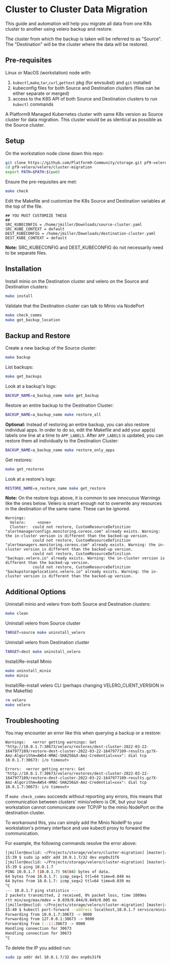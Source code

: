 # Cluster to Cluster Data Migration

This guide and automation will help you migrate all data from one K8s cluster to another using
velero backup and restore.

The cluster from which the backup is taken will be referred to as "Source". The "Destination" will be the cluster
where the data will be restored.

## Pre-requisites

Linux or MacOS (workstation) node with:
1. `kubectl`,`make`,`tar`,`curl`,`gettext` pkg (for envsubst) and `git` installed
1. kubeconfig files for both Source and Destination clusters (files can be either separate or merged)
1. access to the K8S API of both Source and Destination clusters to run `kubectl` commands

A Platform9 Managed Kubernetes cluster with same K8s version as Source cluster for data migration. This
cluster would be as identical as possible as the Source cluster.

## Setup

On the workstation node clone down this repo:
```bash
git clone https://github.com/Platform9-Community/storage.git pf9-velero
cd pf9-velero/velero/cluster-migration
export PATH=$PATH:$(pwd)
```

Ensure the pre-requisites are met:
```bash
make check
```

Edit the Makefile and customize the K8s Source and Destination variables at the top of the file.
```
## YOU MUST CUSTOMIZE THESE
##
SRC_KUBECONFIG = /home/jmiller/Downloads/source-cluster.yaml
SRC_KUBE_CONTEXT = default
DEST_KUBECONFIG = /home/jmiller/Downloads/destination-cluster.yaml
DEST_KUBE_CONTEXT = default
```

**Note:** SRC_KUBECONFIG and DEST_KUBECONFIG do not necessarily need to be separate files.

## Installation

Install minio on the Destination cluster and velero on the Source and Destination clusters:
```bash
make install
```

Validate that the Destination cluster can talk to Minio via NodePort
```bash
make check_comms
make get_backup_location
```

## Backup and Restore

Create a new backup of the Source cluster:
```bash
make backup
```

List backups:
```bash
make get_backups
```

Look at a backup's logs:
```bash
BACKUP_NAME=a_backup_name make get_backup
```

Restore an entire backup to the Destination Cluster:
```bash
BACKUP_NAME=a_backup_name make restore_all
```

**Optional:** Instead of restoring an entire backup, you can also restore individual apps. In order
to do so, edit the Makefile and add your app(s) labels one line at a time to `APP_LABELS`.
After `APP_LABELS` is updated, you can restore them all individually to the Destination Cluster:
```bash
BACKUP_NAME=a_backup_name make restore_only_apps
```

Get restores:
```bash
make get_restores
```

Look at a restore's logs:
```bash
RESTORE_NAME=a_restore_name make get_restore
```

**Note:** On the restore logs above, it is common to see innocuous Warnings like the ones below. Velero is smart
enough not to overwrite any resources in the destination of the same name. These can be ignored.

```
Warnings:
  Velero:     <none>
  Cluster:  could not restore, CustomResourceDefinition "alertmanagerconfigs.monitoring.coreos.com" already exists. Warning: the in-cluster version is different than the backed-up version.
            could not restore, CustomResourceDefinition "alertmanagers.monitoring.coreos.com" already exists. Warning: the in-cluster version is different than the backed-up version.
            could not restore, CustomResourceDefinition "backups.velero.io" already exists. Warning: the in-cluster version is different than the backed-up version.
            could not restore, CustomResourceDefinition "backupstoragelocations.velero.io" already exists. Warning: the in-cluster version is different than the backed-up version.
```

## Additional Options

Uninstall minio and velero from both Source and Destination clusters:
```bash
make clean
```

Uninstall velero from Source cluster
```bash
TARGET=source make uninstall_velero
```

Uninstall velero from Destination cluster
```bash
TARGET=dest make uninstall_velero
```

Install/Re-install Minio
```bash
make uninstall_minio
make minio
```

Install/Re-install velero CLI (perhaps changing VELERO_CLIENT_VERSION in the Makefile)
```bash
rm velero
make velero
```

## Troubleshooting

You may encounter an error like this when querying a backup or a restore:
```
Warnings:   <error getting warnings: Get "http://10.0.1.7:30673/velero/restores/dest-cluster-2022-03-22-1647977109/restore-dest-cluster-2022-03-22-1647977109-results.gz?X-Amz-Algorithm=AWS4-HMAC-SHA256&X-Amz-Credential=xxx": dial tcp 10.0.1.7:30673: i/o timeout>

Errors:  <error getting errors: Get "http://10.0.1.7:30673/velero/restores/dest-cluster-2022-03-22-1647977109/restore-dest-cluster-2022-03-22-1647977109-results.gz?X-Amz-Algorithm=AWS4-HMAC-SHA256&X-Amz-Credential=xxx": dial tcp 10.0.1.7:30673: i/o timeout>
```

If `make check_comms` succeeds without reporting any errors, this means that communication between
clusters' minio/velero is OK, but your local workstation cannot communicate over TCP/IP to the minio NodePort on
the destination cluster.

To workaround this, you can simply add the Minio NodeIP to your workstation's primary interface and use
kubectl proxy to forward the communication.

For example, the following commands resolve the error above:
```bash
[jmiller@euclid: ~/Projects/storage/velero/cluster-migration] [master|✚ 2] ✘-INT
15:39 $ sudo ip addr add 10.0.1.7/32 dev enp0s31f6
[jmiller@euclid: ~/Projects/storage/velero/cluster-migration] [master|✚ 2] ✔
15:39 $ ping 10.0.1.7
PING 10.0.1.7 (10.0.1.7) 56(84) bytes of data.
64 bytes from 10.0.1.7: icmp_seq=1 ttl=64 time=0.049 ms
64 bytes from 10.0.1.7: icmp_seq=2 ttl=64 time=0.039 ms
^C
--- 10.0.1.7 ping statistics ---
2 packets transmitted, 2 received, 0% packet loss, time 1009ms
rtt min/avg/max/mdev = 0.039/0.044/0.049/0.005 ms
[jmiller@euclid: ~/Projects/storage/velero/cluster-migration] [master|✚ 2] ✔
15:40 $ kubectl port-forward --address localhost,10.0.1.7 service/minio 30673:9000 -n minio --kubeconfig ~/Downloads/test-azure-2.yaml
Forwarding from 10.0.1.7:30673 -> 9000
Forwarding from 127.0.0.1:30673 -> 9000
Forwarding from [::1]:30673 -> 9000
Handling connection for 30673
Handling connection for 30673
^C
```

To delete the IP you added run:
```bash
sudo ip addr del 10.0.1.7/32 dev enp0s31f6
```
